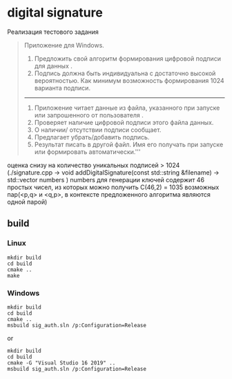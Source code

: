 # digital signature
Реализация тестового задания 
> Приложение для Windows.
> 1.	Предложить свой алгоритм формирования цифровой подписи для данных .
> 2.	Подпись должна быть индивидуальна  с достаточно высокой вероятностью. Как минимум возможность формирования 1024 варианта подписи.
> 
> ----------------------------------------------------------------------------------
> 1.	Приложение читает данные из файла, указанного при запуске или запрошенного от пользователя .
> 2.	Проверяет наличие цифровой подписи этого файла данных.
> 3.	О наличии/ отсутствии подписи сообщает.
> 4.	Предлагает убрать/добавить подпись.
> 5.	Результат писать в другой файл. Имя его получать при запуске  или формировать автоматически.'''
>
оценка снизу на количество уникальных подписей > 1024
(./signature.cpp -> void addDigitalSignature(const std::string &filename) -> std::vector<int> numbers ) numbers для генерации ключей содержит 46 простых чисел, из которых можно получить С(46,2) = 1035 возможных пар(<p,q> и <q,p>, в контексте предложенного алгоритма являются одной парой)
      
## build
### Linux
```console
mkdir build
cd build
cmake ..
make
```
### Windows
```console
mkdir build
cd build
cmake .. 
msbuild sig_auth.sln /p:Configuration=Release
```
or 
```console
mkdir build
cd build
cmake -G "Visual Studio 16 2019" ..
msbuild sig_auth.sln /p:Configuration=Release
```


